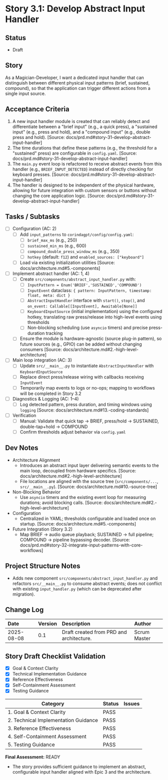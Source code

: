 # Story 3.1: Develop Abstract Input Handler

## Status
- Draft

## Story
As a Magician-Developer, I want a dedicated input handler that can distinguish between different physical input patterns (brief, sustained, compound), so that the application can trigger different actions from a single input source.

## Acceptance Criteria
1. A new input handler module is created that can reliably detect and differentiate between a "brief input" (e.g., a quick press), a "sustained input" (e.g., press and hold), and a "compound input" (e.g., double press and hold). [Source: docs/prd.md#story-31-develop-abstract-input-handler]
2. The time durations that define these patterns (e.g., the threshold for a "sustained" press) are configurable in `config.yaml`. [Source: docs/prd.md#story-31-develop-abstract-input-handler]
3. The `main.py` event loop is refactored to receive abstract events from this handler (e.g., `BRIEF_INPUT_DETECTED`) instead of directly checking for keyboard presses. [Source: docs/prd.md#story-31-develop-abstract-input-handler]
4. The handler is designed to be independent of the physical hardware, allowing for future integration with custom sensors or buttons without changing the core application logic. [Source: docs/prd.md#story-31-develop-abstract-input-handler]

## Tasks / Subtasks
- [ ] Configuration (AC: 2)
  - [ ] Add `input_patterns` to `corindagpt/config/config.yaml`:
    - [ ] `brief_max_ms` (e.g., 250)
    - [ ] `sustained_min_ms` (e.g., 600)
    - [ ] `compound_double_press_window_ms` (e.g., 350)
    - [ ] `hotkey` (default: `f12`) and `enabled_sources: ["keyboard"]`
  - [ ] Load via existing initialization utilities [Source: docs/architecture.md#5.-components]
- [ ] Implement abstract handler (AC: 1, 4)
  - [ ] Create `src/components/abstract_input_handler.py` with:
    - [ ] `InputPattern = Enum('BRIEF','SUSTAINED','COMPOUND')`
    - [ ] `InputEvent` dataclass: `{ pattern: InputPattern, timestamp: float, meta: dict }`
    - [ ] `AbstractInputHandler` interface with `start()`, `stop()`, and `on_event: Callable[[InputEvent], Awaitable[None]]`
    - [ ] `KeyboardInputSource` (initial implementation) using the configured hotkey, translating raw press/release into high-level events using thresholds
    - [ ] Non-blocking scheduling (use `asyncio` timers) and precise press-duration tracking
  - [ ] Ensure the module is hardware-agnostic (source plug-in pattern), so future sources (e.g., GPIO) can be added without changing consumers [Source: docs/architecture.md#2.-high-level-architecture]
- [ ] Main loop integration (AC: 3)
  - [ ] Update `src/__main__.py` to instantiate `AbstractInputHandler` with `KeyboardInputSource`
  - [ ] Replace direct press/release wiring with callbacks receiving `InputEvent`
  - [ ] Temporarily map events to logs or no-ops; mapping to workflows will be completed in Story 3.2
- [ ] Diagnostics & Logging (AC: 1–4)
  - [ ] Log detected pattern, press duration, and timing windows using `logging` [Source: docs/architecture.md#13.-coding-standards]
- [ ] Verification
  - [ ] Manual: Validate that quick tap -> BRIEF, press/hold -> SUSTAINED, double-tap+hold -> COMPOUND
  - [ ] Confirm thresholds adjust behavior via `config.yaml`

## Dev Notes
- Architecture Alignment
  - Introduces an abstract input layer delivering semantic events to the main loop, decoupled from hardware specifics. [Source: docs/architecture.md#2.-high-level-architecture]
  - File locations are aligned with the source tree (`src/components/...`, `src/__main__.py`). [Source: docs/architecture.md#10.-source-tree]
- Non-Blocking Behavior
  - Use `asyncio` timers and the existing event loop for measuring durations; avoid blocking calls. [Source: docs/architecture.md#2.-high-level-architecture]
- Configuration
  - Centralized in YAML; thresholds configurable and loaded once on startup. [Source: docs/architecture.md#5.-components]
- Future Integration (Story 3.2)
  - Map BRIEF -> audio queue playback; SUSTAINED -> full pipeline; COMPOUND -> pipeline bypassing decoder. [Source: docs/prd.md#story-32-integrate-input-patterns-with-core-workflows]

## Project Structure Notes
- Adds new component `src/components/abstract_input_handler.py` and refactors `src/__main__.py` to consume abstract events; does not conflict with existing `input_handler.py` (which can be deprecated after migration).

## Change Log
| Date | Version | Description | Author |
| :--- | :--- | :--- | :--- |
| 2025-08-08 | 0.1 | Draft created from PRD and architecture. | Scrum Master |

## Story Draft Checklist Validation

- [x] Goal & Context Clarity
- [x] Technical Implementation Guidance
- [x] Reference Effectiveness
- [x] Self-Containment Assessment
- [x] Testing Guidance

| Category                             | Status | Issues |
| ------------------------------------ | ------ | ------ |
| 1. Goal & Context Clarity            | PASS   |        |
| 2. Technical Implementation Guidance | PASS   |        |
| 3. Reference Effectiveness           | PASS   |        |
| 4. Self-Containment Assessment       | PASS   |        |
| 5. Testing Guidance                  | PASS   |        |

**Final Assessment:** READY

- The story provides sufficient guidance to implement an abstract, configurable input handler aligned with Epic 3 and the architecture.

